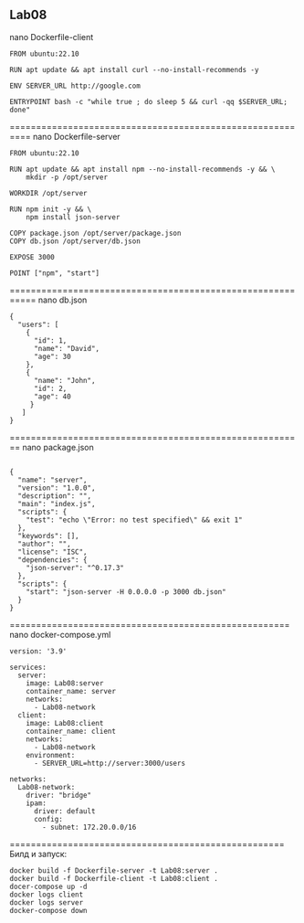 ## Lab08
nano Dockerfile-client
```
FROM ubuntu:22.10

RUN apt update && apt install curl --no-install-recommends -y

ENV SERVER_URL http://google.com

ENTRYPOINT bash -c "while true ; do sleep 5 && curl -qq $SERVER_URL; done" 
```
==========================================================
nano Dockerfile-server
```
FROM ubuntu:22.10

RUN apt update && apt install npm --no-install-recommends -y && \
    mkdir -p /opt/server

WORKDIR /opt/server

RUN npm init -y && \
    npm install json-server

COPY package.json /opt/server/package.json
COPY db.json /opt/server/db.json

EXPOSE 3000

POINT ["npm", "start"]
```
===========================================================
nano db.json
```
{
  "users": [
    {
      "id": 1,
      "name": "David",
      "age": 30
    },
    {
      "name": "John",
      "id": 2,
      "age": 40
     }
   ]
}
```
========================================================
nano package.json
```

{
  "name": "server",
  "version": "1.0.0",
  "description": "",
  "main": "index.js",
  "scripts": {
    "test": "echo \"Error: no test specified\" && exit 1"
  },
  "keywords": [],
  "author": "",
  "license": "ISC",
  "dependencies": {
    "json-server": "^0.17.3"
  },
  "scripts": {
    "start": "json-server -H 0.0.0.0 -p 3000 db.json"
  }
}
```
=====================================================
nano docker-compose.yml
```
version: '3.9'

services:
  server:
    image: Lab08:server
    container_name: server
    networks:
      - Lab08-network
  client:
    image: Lab08:client
    container_name: client
    networks:
      - Lab08-network
    environment:
      - SERVER_URL=http://server:3000/users

networks:
  Lab08-network:
    driver: "bridge"
    ipam:
      driver: default
      config:
        - subnet: 172.20.0.0/16
```
====================================================
Билд и запуск:
```
docker build -f Dockerfile-server -t Lab08:server .
docker build -f Dockerfile-client -t Lab08:client .
docer-compose up -d
docker logs client
docker logs server
docker-compose down
```

